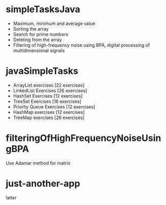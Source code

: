 # simpleTasksJava

- Maximum, minimum and average value
- Sorting the array
- Search for prime numbers
- Deleting from the array
- Filtering of high-frequency noise using BPA, digital processing of multidimensional signals


# javaSimpleTasks

- ArrayList exercises [22 exercises]
- LinkedList Exercises [26 exercises]
- HashSet Exercises [12 exercises]
- TreeSet Exercises [16 exercises]
- Priority Queue Exercises [12 exercises]
- HashMap exercises [12 exercises]
- TreeMap exercises [26 exercises]

# filteringOfHighFrequencyNoiseUsingBPA

Use Adamar method for matrix


# just-another-app
latter
